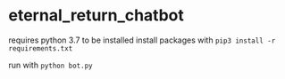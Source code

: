 # eternal_return_chatbot
requires python 3.7 to be installed
install packages with `pip3 install -r requirements.txt`

run with `python bot.py` 
